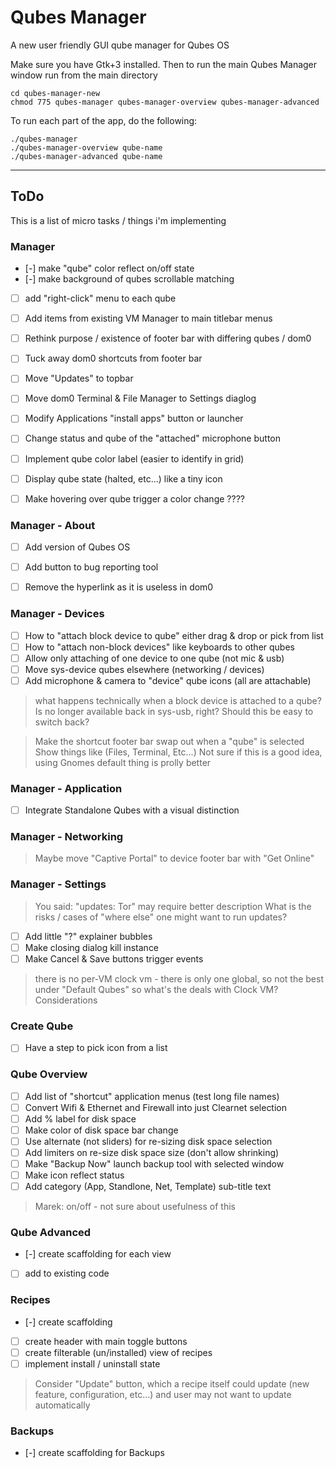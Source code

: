 Qubes Manager
=============

A new user friendly GUI qube manager for Qubes OS

Make sure you have Gtk+3 installed. Then to run the main Qubes Manager window
run from the main directory

```
cd qubes-manager-new
chmod 775 qubes-manager qubes-manager-overview qubes-manager-advanced
```

To run each part of the app, do the following:

```
./qubes-manager
./qubes-manager-overview qube-name
./qubes-manager-advanced qube-name
```

---


## ToDo

This is a list of micro tasks / things i'm implementing

### Manager

- [-] make "qube" color reflect on/off state
- [-] make background of qubes scrollable matching
- [ ] add "right-click" menu to each qube
- [ ] Add items from existing VM Manager to main titlebar menus
- [ ] Rethink purpose / existence of footer bar with differing qubes / dom0
- [ ] Tuck away dom0 shortcuts from footer bar
- [ ] Move "Updates" to topbar
- [ ] Move dom0 Terminal & File Manager to Settings diaglog
- [ ] Modify Applications "install apps" button or launcher
- [ ] Change status and qube of the "attached" microphone button
- [ ] Implement qube color label (easier to identify in grid) 
- [ ] Display qube state (halted, etc...) like a tiny icon
- [ ] Make hovering over qube trigger a color change ????


### Manager - About

- [ ] Add version of Qubes OS
- [ ] Add button to bug reporting tool
- [ ] Remove the hyperlink as it is useless in dom0


### Manager - Devices

- [ ] How to "attach block device to qube" either drag & drop or pick from list
- [ ] How to "attach non-block devices" like keyboards to other qubes
- [ ] Allow only attaching of one device to one qube (not mic & usb)
- [ ] Move sys-device qubes elsewhere (networking / devices)
- [ ] Add microphone & camera to "device" qube icons (all are attachable)

> what happens technically when a block device is attached to a qube? Is no
> longer available back in sys-usb, right?  Should this be easy to switch back?

> Make the shortcut footer bar swap out when a "qube" is selected 
> Show things like (Files, Terminal, Etc...)
> Not sure if this is a good idea, using Gnomes default thing is prolly better


### Manager - Application

- [ ] Integrate Standalone Qubes with a visual distinction


### Manager - Networking

> Maybe move "Captive Portal" to device footer bar with "Get Online"


### Manager - Settings

> You said: "updates: Tor" may require better description
> What is the risks / cases of "where else" one might want to run updates?

- [ ] Add little "?" explainer bubbles
- [ ] Make closing dialog kill instance
- [ ] Make Cancel & Save buttons trigger events 

> there is no per-VM clock vm - there is only one global, so not the best 
> under "Default Qubes"  so what's the deals with Clock VM? Considerations


### Create Qube

- [ ] Have a step to pick icon from a list


### Qube Overview

- [ ]  Add list of "shortcut" application menus (test long file names)
- [ ] Convert Wifi & Ethernet and Firewall into just Clearnet selection
- [ ] Add % label for disk space
- [ ] Make color of disk space bar change 
- [ ] Use alternate (not sliders) for re-sizing disk space selection
- [ ] Add limiters on re-size disk space size (don't allow shrinking)
- [ ] Make "Backup Now" launch backup tool with selected window
- [ ] Make icon reflect status
- [ ] Add category (App, Standlone, Net, Template) sub-title text 

> Marek: on/off - not sure about usefulness of this


### Qube Advanced

- [-] create scaffolding for each view
- [ ] add to existing code


### Recipes

- [-] create scaffolding
- [ ] create header with main toggle buttons
- [ ] create filterable (un/installed) view of recipes
- [ ] implement install / uninstall state

> Consider "Update" button, which a recipe itself could update (new feature,
> configuration, etc...) and user may not want to update automatically


### Backups

- [-] create scaffolding for Backups



